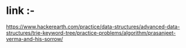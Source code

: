 # link :-
https://www.hackerearth.com/practice/data-structures/advanced-data-structures/trie-keyword-tree/practice-problems/algorithm/prasanjeet-verma-and-his-sorrow/
